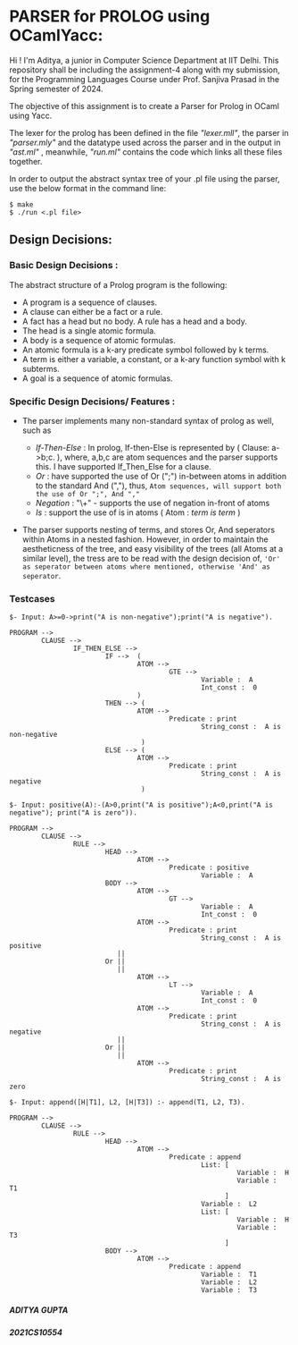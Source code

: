 # PARSER for PROLOG using OCamlYacc:

Hi ! I'm Aditya, a junior in Computer Science Department at IIT Delhi.
This repository shall be including the assignment-4 along with my submission, for the Programming Languages Course under Prof. Sanjiva Prasad in the Spring semester of 2024.

The objective of this assignment is to create a Parser for Prolog in OCaml using Yacc.

The lexer for the prolog has been defined in the file _"lexer.mll"_, the parser in _"parser.mly"_ and the datatype used across the parser and in the output in _"ast.ml"_ , meanwhile, _"run.ml"_ contains the code which links all these files together.

In order to output the abstract syntax tree of your .pl file using the parser, use the below format in the command line:

```
$ make
$ ./run <.pl file>
```
## Design Decisions:

### Basic Design Decisions :

The abstract structure of a Prolog program is the following:
- A program is a sequence of clauses. 
- A clause can either be a fact or a rule.
- A fact has a head but no body. A rule has a head and a body.  
- The head is a single atomic formula.
- A body is a sequence of atomic formulas.
- An atomic formula is a k-ary predicate symbol followed by k terms.
- A term is either a variable, a constant, or a k-ary function symbol with k subterms.
- A goal is a sequence of atomic formulas.

### Specific Design Decisions/ Features :

- The parser implements many non-standard syntax of prolog as well, such as
    - _If-Then-Else_ : In prolog, If-then-Else is represented by ( Clause: a->b;c. ), where, a,b,c are atom sequences and the parser supports this. I have supported If_Then_Else for a clause.
    - _Or_ : have supported the use of Or (";") in-between atoms in addition to the standard And (","), thus, `Atom sequences, will support both the use of Or ";", And ","`
    - _Negation_ : "\\+" - supports the use of negation in-front of atoms
    - _Is_ : support the use of is in atoms ( Atom : _term is term_ )

- The parser supports nesting of terms, and stores Or, And seperators within Atoms in a nested fashion. However, in order to maintain the aestheticness of the tree, and easy visibility of the trees (all Atoms at a similar level), the tress are to be read with the design decision of, `'Or' as seperator between atoms where mentioned, otherwise 'And' as seperator`. 

### Testcases
 
```
$- Input: A>=0->print("A is non-negative");print("A is negative").

PROGRAM -->
        CLAUSE -->
                IF_THEN_ELSE -->
                        IF -->  (
                                ATOM -->
                                        GTE -->
                                                Variable :  A
                                                Int_const :  0
                                )
                        THEN --> (
                                ATOM -->
                                        Predicate : print
                                                String_const :  A is non-negative
                                 )
                        ELSE --> (
                                ATOM -->
                                        Predicate : print
                                                String_const :  A is negative
                                 )

$- Input: positive(A):-(A>0,print("A is positive");A<0,print("A is negative"); print("A is zero")).

PROGRAM -->
        CLAUSE -->
                RULE -->
                        HEAD -->
                                ATOM -->
                                        Predicate : positive
                                                Variable :  A
                        BODY -->
                                ATOM -->
                                        GT -->
                                                Variable :  A
                                                Int_const :  0
                                ATOM -->
                                        Predicate : print
                                                String_const :  A is positive
                           ||
                        Or ||
                           ||
                                ATOM -->
                                        LT -->
                                                Variable :  A
                                                Int_const :  0
                                ATOM -->
                                        Predicate : print
                                                String_const :  A is negative
                           ||
                        Or ||
                           ||
                                ATOM -->
                                        Predicate : print
                                                String_const :  A is zero

$- Input: append([H|T1], L2, [H|T3]) :- append(T1, L2, T3).

PROGRAM -->
        CLAUSE -->
                RULE -->
                        HEAD -->
                                ATOM -->
                                        Predicate : append
                                                List: [
                                                         Variable :  H
                                                         Variable :  T1
                                                      ]
                                                Variable :  L2
                                                List: [
                                                         Variable :  H
                                                         Variable :  T3
                                                      ]
                        BODY -->
                                ATOM -->
                                        Predicate : append
                                                Variable :  T1
                                                Variable :  L2
                                                Variable :  T3
```

##### ADITYA GUPTA
##### 2021CS10554
